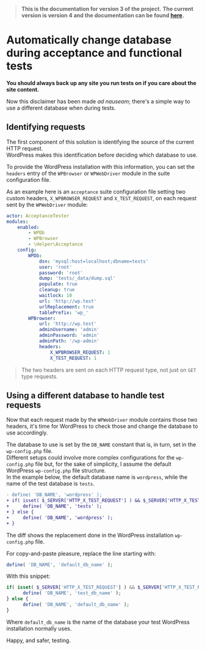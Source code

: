 > **This is the documentation for version 3 of the project.**
> **The current version is version 4 and the documentation can be found [here](./../README.md).**

# Automatically change database during acceptance and functional tests

**You should always back up any site you run tests on if you care about the site content.**

Now this disclaimer has been made *ad nauseam*; there's a simple way to use a different database when during tests.

## Identifying requests

The first component of this solution is identifying the source of the current HTTP request.  
WordPress makes this identification before deciding which database to use.  

To provide the WordPress installation with this information, you can set the `headers` entry of the `WPBrowser` or `WPWebDriver` module in the suite configuration file.

As an example here is an `acceptance` suite configuration file setting two custom headers, `X_WPBROWSER_REQUEST` and `X_TEST_REQUEST`, on each request sent by the `WPWebDriver` module:

```yaml
actor: AcceptanceTester
modules:
    enabled:
        - WPDb
        - WPBrowser
        - \Helper\Acceptance
    config:
        WPDb:
            dsn: 'mysql:host=localhost;dbname=tests'
            user: 'root'
            password: 'root'
            dump: 'tests/_data/dump.sql'
            populate: true
            cleanup: true
            waitlock: 10
            url: 'http://wp.test'
            urlReplacement: true
            tablePrefix: 'wp_'
        WPBrowser:
            url: 'http://wp.test'
            adminUsername: 'admin'
            adminPassword: 'admin'
            adminPath: '/wp-admin'
            headers:
                X_WPBROWSER_REQUEST: 1
                X_TEST_REQUEST: 1
```

> The two headers are sent on each HTTP request type, not just on `GET` type requests.

## Using a different database to handle test requests

Now that each request made by the `WPWebDriver` module contains those two headers, it's time for WordPress to check those and change the database to use accordingly.

The database to use is set by the `DB_NAME` constant that is, in turn, set in the `wp-config.php` file.  
Different setups could involve more complex configurations for the `wp-config.php` file but, for the sake of simplicity, I assume the default WordPress `wp-config.php` file structure.  
In the example below, the default database name is `wordpress`, while the name of the test database is `tests`.

```diff
- define( 'DB_NAME', 'wordpress' );
+ if( isset( $_SERVER['HTTP_X_TEST_REQUEST'] ) && $_SERVER['HTTP_X_TEST_REQUEST'] ) {
+     define( 'DB_NAME', 'tests' );
+ } else {
+     define( 'DB_NAME', 'wordpress' );
+ }
```

The diff shows the replacement done in the WordPress installation `wp-config.php` file.

For copy-and-paste pleasure, replace the line starting with:

```php
define( 'DB_NAME', 'default_db_name' );
```

With this snippet:

```php
if( isset( $_SERVER['HTTP_X_TEST_REQUEST'] ) && $_SERVER['HTTP_X_TEST_REQUEST'] ) {
      define( 'DB_NAME', 'test_db_name' );
} else {
      define( 'DB_NAME', 'default_db_name' );
}
```

Where `default_db_name` is the name of the database your test WordPress installation normally uses.

Happy, and safer, testing.
